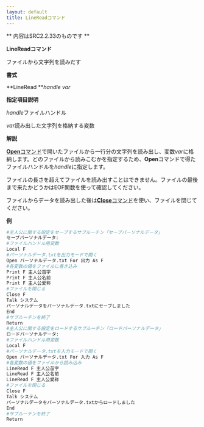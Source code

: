 ```yaml
---
layout: default
title: LineReadコマンド
---
```

** 内容はSRC2.2.33のものです **

**LineReadコマンド**

ファイルから文字列を読みだす

**書式**

**LineRead ***handle var*

**指定項目説明**

*handle*ファイルハンドル

*var*読み出した文字列を格納する変数

**解説**

[**Open**コマンド](Openコマンド.md)で開いたファイルから一行分の文字列を読み出し、変数*var*に格納します。どのファイルから読みこむかを指定するため、**Open**コマンドで得たファイルハンドルを*handle*に指定します。

ファイルの長さを超えてファイルを読み出すことはできません。ファイルの最後まで来たかどうかはEOF関数を使って確認してください。

ファイルからデータを読み出した後は[**Close**コマンド](Closeコマンド.md)を使い、ファイルを閉じてください。

**例**
```sh
#主人公に関する設定をセーブするサブルーチン「セーブパーソナルデータ」
セーブパーソナルデータ:
#ファイルハンドル用変数
Local F
#パーソナルデータ.txtを出力モードで開く
Open パーソナルデータ.txt For 出力 As F
#各変数の値をファイルに書き込み
Print F 主人公苗字
Print F 主人公名前
Print F 主人公愛称
#ファイルを閉じる
Close F
Talk システム
パーソナルデータをパーソナルデータ.txtにセーブしました
End
#サブルーチンを終了
Return
#主人公に関する設定をロードするサブルーチン「ロードパーソナルデータ」
ロードパーソナルデータ:
#ファイルハンドル用変数
Local F
#パーソナルデータ.txtを入力モードで開く
Open パーソナルデータ.txt For 入力 As F
#各変数の値をファイルから読み込み
LineRead F 主人公苗字
LineRead F 主人公名前
LineRead F 主人公愛称
#ファイルを閉じる
Close F
Talk システム
パーソナルデータをパーソナルデータ.txtからロードしました
End
#サブルーチンを終了
Return
```

